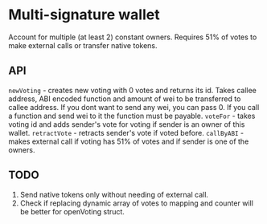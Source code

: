 # Multi-signature wallet

Account for multiple (at least 2) constant owners. Requires 51% of votes to make external calls or transfer native tokens.

## API

`newVoting` - creates new voting with 0 votes and returns its id. Takes callee address, ABI encoded function and amount of wei to be transferred to callee address. If you dont want to send any wei, you can pass 0. If you call a function and send wei to it the function must be payable.
`voteFor` - takes voting id and adds sender's vote for voting if sender is an owner of this wallet.
`retractVote` - retracts sender's vote if voted before.
`callByABI` - makes external call if voting has 51% of votes and if sender is one of the owners.

## TODO

1. Send native tokens only without needing of external call.
2. Check if replacing dynamic array of votes to mapping and counter will be better for openVoting struct.

